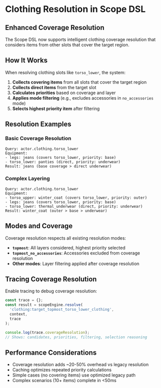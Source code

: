 # Clothing Resolution in Scope DSL

## Enhanced Coverage Resolution

The Scope DSL now supports intelligent clothing coverage resolution that considers items from other slots that cover the target region.

## How It Works

When resolving clothing slots like `torso_lower`, the system:

1. **Collects covering items** from all slots that cover the target region
2. **Collects direct items** from the target slot
3. **Calculates priorities** based on coverage and layer
4. **Applies mode filtering** (e.g., excludes accessories in `no_accessories` mode)
5. **Selects highest priority item** after filtering

## Resolution Examples

### Basic Coverage Resolution

```
Query: actor.clothing.torso_lower
Equipment:
- legs: jeans (covers torso_lower, priority: base)
- torso_lower: panties (direct, priority: underwear)
Result: jeans (base coverage > direct underwear)
```

### Complex Layering

```
Query: actor.clothing.torso_lower
Equipment:
- torso_upper: winter_coat (covers torso_lower, priority: outer)
- legs: jeans (covers torso_lower, priority: base)
- torso_lower: thermal_underwear (direct, priority: underwear)
Result: winter_coat (outer > base > underwear)
```

## Modes and Coverage

Coverage resolution respects all existing resolution modes:

- **`topmost`**: All layers considered, highest priority selected
- **`topmost_no_accessories`**: Accessories excluded from coverage resolution
- **Other modes**: Layer filtering applied after coverage resolution

## Tracing Coverage Resolution

Enable tracing to debug coverage resolution:

```javascript
const trace = {};
const result = scopeEngine.resolve(
  'clothing:target_topmost_torso_lower_clothing',
  context,
  trace
);

console.log(trace.coverageResolution);
// Shows: candidates, priorities, filtering, selection reasoning
```

## Performance Considerations

- Coverage resolution adds ~20-50% overhead vs legacy resolution
- Caching optimizes repeated priority calculations
- Simple cases (no covering items) use optimized legacy path
- Complex scenarios (10+ items) complete in <50ms

